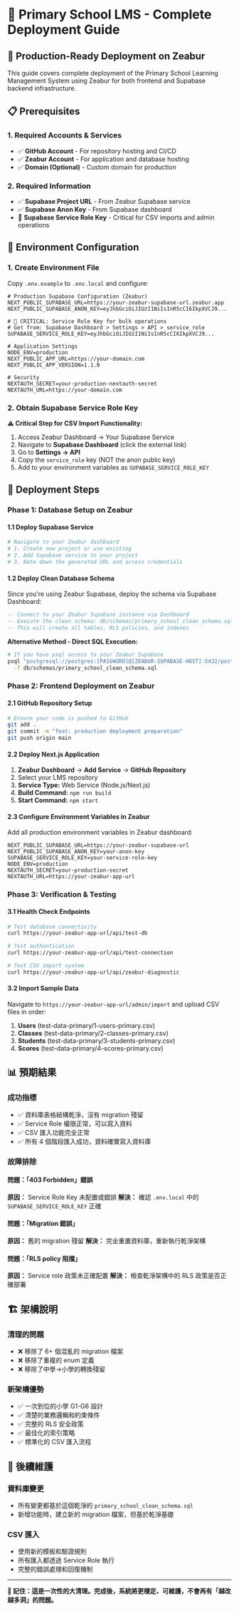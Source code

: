 # 🚀 Primary School LMS - Complete Deployment Guide

## 🎯 Production-Ready Deployment on Zeabur

This guide covers complete deployment of the Primary School Learning Management System using Zeabur for both frontend and Supabase backend infrastructure.

## 📋 Prerequisites

### 1. Required Accounts & Services
- ✅ **GitHub Account** - For repository hosting and CI/CD
- ✅ **Zeabur Account** - For application and database hosting
- ✅ **Domain (Optional)** - Custom domain for production

### 2. Required Information
- ✅ **Supabase Project URL** - From Zeabur Supabase service
- ✅ **Supabase Anon Key** - From Supabase dashboard  
- 🚨 **Supabase Service Role Key** - Critical for CSV imports and admin operations

## 🔧 Environment Configuration

### 1. Create Environment File
Copy `.env.example` to `.env.local` and configure:

```env
# Production Supabase Configuration (Zeabur)
NEXT_PUBLIC_SUPABASE_URL=https://your-zeabur-supabase-url.zeabur.app
NEXT_PUBLIC_SUPABASE_ANON_KEY=eyJhbGciOiJIUzI1NiIsInR5cCI6IkpXVCJ9...

# 🚨 CRITICAL: Service Role Key for bulk operations
# Get from: Supabase Dashboard > Settings > API > service_role
SUPABASE_SERVICE_ROLE_KEY=eyJhbGciOiJIUzI1NiIsInR5cCI6IkpXVCJ9...

# Application Settings
NODE_ENV=production
NEXT_PUBLIC_APP_URL=https://your-domain.com
NEXT_PUBLIC_APP_VERSION=1.1.0

# Security
NEXTAUTH_SECRET=your-production-nextauth-secret
NEXTAUTH_URL=https://your-domain.com
```

### 2. Obtain Supabase Service Role Key
**⚠️ Critical Step for CSV Import Functionality:**

1. Access Zeabur Dashboard → Your Supabase Service
2. Navigate to **Supabase Dashboard** (click the external link)
3. Go to **Settings → API**
4. Copy the `service_role` key (NOT the anon public key)
5. Add to your environment variables as `SUPABASE_SERVICE_ROLE_KEY`

## 🚀 Deployment Steps

### Phase 1: Database Setup on Zeabur

#### 1.1 Deploy Supabase Service
```bash
# Navigate to your Zeabur dashboard
# 1. Create new project or use existing
# 2. Add Supabase service to your project
# 3. Note down the generated URL and access credentials
```

#### 1.2 Deploy Clean Database Schema
Since you're using Zeabur Supabase, deploy the schema via Supabase Dashboard:

```sql
-- Connect to your Zeabur Supabase instance via Dashboard
-- Execute the clean schema: db/schemas/primary_school_clean_schema.sql
-- This will create all tables, RLS policies, and indexes
```

**Alternative Method - Direct SQL Execution:**
```bash
# If you have psql access to your Zeabur Supabase
psql "postgresql://postgres:[PASSWORD]@[ZEABUR-SUPABASE-HOST]:5432/postgres" \
  -f db/schemas/primary_school_clean_schema.sql
```

### Phase 2: Frontend Deployment on Zeabur

#### 2.1 GitHub Repository Setup
```bash
# Ensure your code is pushed to GitHub
git add .
git commit -m "feat: production deployment preparation"
git push origin main
```

#### 2.2 Deploy Next.js Application
1. **Zeabur Dashboard** → **Add Service** → **GitHub Repository**
2. Select your LMS repository
3. **Service Type:** Web Service (Node.js/Next.js)
4. **Build Command:** `npm run build`
5. **Start Command:** `npm start`

#### 2.3 Configure Environment Variables in Zeabur
Add all production environment variables in Zeabur dashboard:

```env
NEXT_PUBLIC_SUPABASE_URL=https://your-zeabur-supabase-url
NEXT_PUBLIC_SUPABASE_ANON_KEY=your-anon-key
SUPABASE_SERVICE_ROLE_KEY=your-service-role-key
NODE_ENV=production
NEXTAUTH_SECRET=your-production-secret
NEXTAUTH_URL=https://your-zeabur-app-url
```

### Phase 3: Verification & Testing

#### 3.1 Health Check Endpoints
```bash
# Test database connectivity
curl https://your-zeabur-app-url/api/test-db

# Test authentication
curl https://your-zeabur-app-url/api/test-connection

# Test CSV import system
curl https://your-zeabur-app-url/api/zeabur-diagnostic
```

#### 3.2 Import Sample Data
Navigate to `https://your-zeabur-app-url/admin/import` and upload CSV files in order:

1. **Users** (test-data-primary/1-users-primary.csv)
2. **Classes** (test-data-primary/2-classes-primary.csv) 
3. **Students** (test-data-primary/3-students-primary.csv)
4. **Scores** (test-data-primary/4-scores-primary.csv)

## 📊 預期結果

### 成功指標
- ✅ 資料庫表格結構乾淨，沒有 migration 殘留
- ✅ Service Role 權限正常，可以寫入資料
- ✅ CSV 匯入功能完全正常
- ✅ 所有 4 個階段匯入成功，資料確實寫入資料庫

### 故障排除

#### 問題：「403 Forbidden」錯誤
**原因：** Service Role Key 未配置或錯誤
**解決：** 確認 `.env.local` 中的 `SUPABASE_SERVICE_ROLE_KEY` 正確

#### 問題：「Migration 錯誤」
**原因：** 舊的 migration 殘留
**解決：** 完全重置資料庫，重新執行乾淨架構

#### 問題：「RLS policy 阻擋」
**原因：** Service role 政策未正確配置
**解決：** 檢查乾淨架構中的 RLS 政策是否正確部署

## 🏗️ 架構說明

### 清理的問題
- ❌ 移除了 6+ 個混亂的 migration 檔案
- ❌ 移除了重複的 enum 定義
- ❌ 移除了中學→小學的轉換殘留

### 新架構優勢
- ✅ 一次到位的小學 G1-G6 設計
- ✅ 清楚的業務邏輯和約束條件
- ✅ 完整的 RLS 安全政策
- ✅ 最佳化的索引策略
- ✅ 標準化的 CSV 匯入流程

## 📝 後續維護

### 資料庫變更
- 所有變更都基於這個乾淨的 `primary_school_clean_schema.sql`
- 新增功能時，建立新的 migration 檔案，但基於乾淨基礎

### CSV 匯入
- 使用新的模板和驗證規則
- 所有匯入都透過 Service Role 執行
- 完整的錯誤處理和回復機制

---

**🎯 記住：這是一次性的大清理。完成後，系統將更穩定、可維護，不會再有「越改越多洞」的問題。**